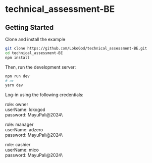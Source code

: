 # technical_assessment-BE

## Getting Started

Clone and install the example

```bash
git clone https://github.com/LokoGod/technical_assessment-BE.git
cd technical_assessment-BE
npm install
```

Then, run the development server:

```bash
npm run dev
# or
yarn dev
```

Log-in using the following credentials:

role: owner\
userName: lokogod\
password: MayuPali@2024\

role: manager\
userName: adzero\
password: MayuPali@2024\

role: cashier\
userName: mico\
password: MayuPali@2024\
